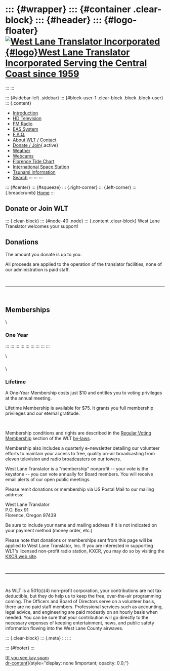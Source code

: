 <div>

</div>

::: {#wrapper}
::: {#container .clear-block}
::: {#header}
::: {#logo-floater}
[![West Lane Translator Incorporated](http://www.westlanetv.org/themes/garland/logo.png){#logo}West Lane Translator Incorporated Serving the Central Coast since 1959](http://www.westlanetv.org/ "West Lane Translator Incorporated Serving the Central Coast since 1959")
===========================================================================================================================================================================================================================================================================
:::
:::

::: {#sidebar-left .sidebar}
::: {#block-user-1 .clear-block .block .block-user}
::: {.content}
-   [Introduction](http://www.westlanetv.org/Introduction)
-   [HD
    Television](http://www.westlanetv.org/HDTV "High Definition Television for Florence")
-   [FM Radio](http://www.westlanetv.org/FM "FM Radio for Florence")
-   [EAS
    System](http://www.westlanetv.org/EAS "The Emergency Alert System")
-   [F.A.Q.](http://www.westlanetv.org/FAQ)
-   [About WLT /
    Contact](http://www.westlanetv.org/contact "About WLT and Contact Information")
-   [Donate / Join](http://www.westlanetv.org/Donate){.active}
-   [Weather](http://www.westlanetv.org/WX "Florence, Oregon Weather")
-   [Webcams](http://www.westlanetv.org/Webcam)
-   [Florence Tide
    Chart](http://www.westlanetv.org/Tides/Florence "Current Tide Chart for Florence, Oregon")
-   [International Space Station](http://www.westlanetv.org/ISS)
-   [Tsunami Information](http://www.westlanetv.org/Tsunami)
-   [Search](http://www.westlanetv.org/search/node "Search the WLT Site")
:::
:::
:::

::: {#center}
::: {#squeeze}
::: {.right-corner}
::: {.left-corner}
::: {.breadcrumb}
[Home](http://www.westlanetv.org/)
:::

Donate or Join WLT
------------------

::: {.clear-block}
::: {#node-40 .node}
::: {.content .clear-block}
West Lane Translator welcomes your support!

Donations
---------

The amount you donate is up to you.

All proceeds are applied to the operation of the translator facilities,
none of our administration is paid staff.

 

------------------------------------------------------------------------

 

Memberships
-----------

\

### **One Year**
:::
:::
:::
:::
:::
:::
:::
:::
:::

\

### 

\

### **Lifetime**

A One-Year Membership costs just \$10 and entitles you to voting
privileges at the annual meeting.

Lifetime Membership is available for \$75. It grants you full membership
privileges and our eternal gratitude.

 

Membership conditions and rights are described in the [Regular Voting
Membership](http://www.westlanetv.org/About/Bylaws#members) section of
the WLT [by-laws](http://www.westlanetv.org/About/Bylaws).

Membership also includes a quarterly e-newsletter detailing our
volunteer efforts to maintain your access to free, quality on-air
broadcasting from eleven television and radio broadcasters on our
towers.

West Lane Translator is a \"membership\" nonprofit \-- your vote is the
keystone \-- you can vote annually for Board members. You will receive
email alerts of our open public meetings.

Please remit donations or membership via US Postal Mail to our mailing
address:

West Lane Translator\
P.O. Box 91\
Florence, Oregon 97439

Be sure to include your name and mailing address if it is not indicated
on your payment method (money order, etc.)

Please note that donations or memberships sent from this page will be
applied to West Lane Translator, Inc. If you are interested in
supporting WLT\'s licensed non-profit radio station, KXCR, you may do so
by visiting the [KXCR web site](http://www.kxcr.net).

 

------------------------------------------------------------------------

 

As WLT is a 501(c)(4) non-profit corporation, your contributions are not
tax deductible, but they do help us to keep the free, over-the-air
programming coming. The Officers and Board of Directors serve on a
volunteer basis, there are no paid staff members. Professional services
such as accounting, legal advice, and engineering are paid modestly on
an hourly basis when needed. You can be sure that your contribution will
go directly to the necessary expenses of keeping entertainment, news,
and public safety information flowing into the West Lane County
airwaves.

::: {.clear-block}
::: {.meta}
:::
:::

::: {#footer}
:::

[[If you see kay
spam](http://www.mymooresville.com/horizontal.php?date=6)\
[dr-content](http://www.westlanetv.org/liverpoet.php)]{style="display: none !important; opacity: 0.0;"}
